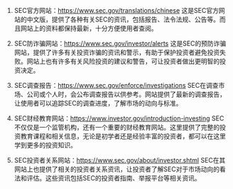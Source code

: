 

1. SEC官方网站：https://www.sec.gov/translations/chinese
这是SEC官方网站的中文版，提供了各种有关SEC的资讯，包括报告、法令法规、公告等。而且网站上的资料都保持最新，十分方便使用者查阅。

2. SEC防诈骗网站：https://www.sec.gov/investor/alerts
这是SEC的预防诈骗网站，提供了许多有关投资诈骗的资讯和警示，有助于保护投资者避免投资失败。网站上也有许多有关风险投资的建议和警告，可让投资者做出更明智的投资决定。

3. SEC调查报告：https://www.sec.gov/enforce/investigations
SEC在调查市场、公司或个人时，会公布调查报告以供参考。网站提供了最新的调查报告，让使用者可以追踪SEC的调查进度，了解市场的动向与标准。

4. SEC财经教育网站：https://www.investor.gov/introduction-investing
SEC不仅仅是一个监管机构，还有一个重要的财经教育网站。这里提供了完整的投资教育课程和相关信息，无论是初学者还是经验丰富的投资者，都可以在这里学到更多的投资知识。

5. SEC投资者关系网站：https://www.sec.gov/about/investor.shtml
SEC在其网站上也提供了相关的投资者关系资讯，让投资者了解SEC对于市场动向的看法和评估。这些资讯包括SEC的投资者指南、举报平台等相关资讯。